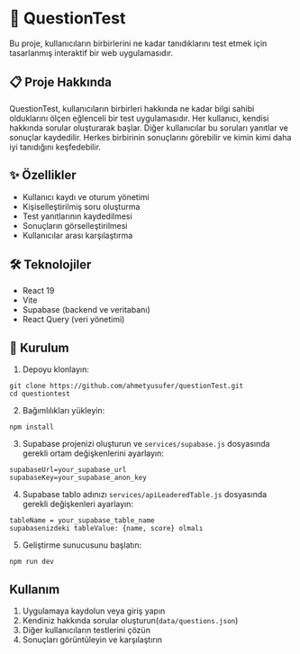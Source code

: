 # 🧠 QuestionTest

Bu proje, kullanıcıların birbirlerini ne kadar tanıdıklarını test etmek için tasarlanmış interaktif bir web uygulamasıdır.

## 📋 Proje Hakkında

QuestionTest, kullanıcıların birbirleri hakkında ne kadar bilgi sahibi olduklarını ölçen eğlenceli bir test uygulamasıdır. Her kullanıcı, kendisi hakkında sorular oluşturarak başlar. Diğer kullanıcılar bu soruları yanıtlar ve sonuçlar kaydedilir. Herkes birbirinin sonuçlarını görebilir ve kimin kimi daha iyi tanıdığını keşfedebilir.

## ✨ Özellikler

- Kullanıcı kaydı ve oturum yönetimi
- Kişiselleştirilmiş soru oluşturma
- Test yanıtlarının kaydedilmesi
- Sonuçların görselleştirilmesi
- Kullanıcılar arası karşılaştırma

## 🛠️ Teknolojiler

- React 19
- Vite
- Supabase (backend ve veritabanı)
- React Query (veri yönetimi)

## 🚀 Kurulum

1. Depoyu klonlayın:
```
git clone https://github.com/ahmetyusufer/questionTest.git
cd questiontest
```

2. Bağımlılıkları yükleyin:
```
npm install
```

3. Supabase projenizi oluşturun ve `services/supabase.js` dosyasında gerekli ortam değişkenlerini ayarlayın:
```
supabaseUrl=your_supabase_url
supabaseKey=your_supabase_anon_key
```
4. Supabase tablo adınızı `services/apiLeaderedTable.js` dosyasında gerekli değişkenleri ayarlayın:
```
tableName = your_supabase_table_name
supabasenizdeki tableValue: {name, score} olmalı 
```

5. Geliştirme sunucusunu başlatın:
```
npm run dev
```

## Kullanım

1. Uygulamaya kaydolun veya giriş yapın
2. Kendiniz hakkında sorular oluşturun(`data/questions.json`)
3. Diğer kullanıcıların testlerini çözün
4. Sonuçları görüntüleyin ve karşılaştırın
